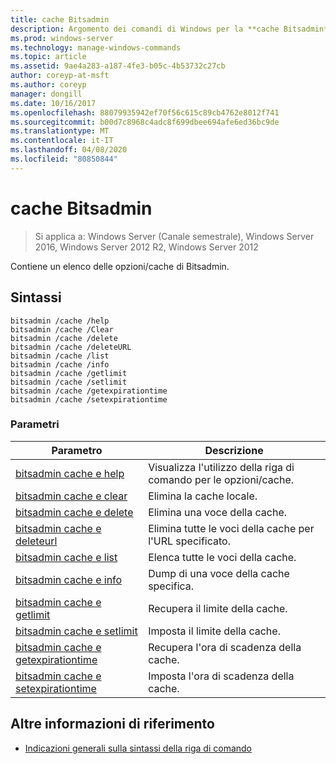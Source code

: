 ```yaml
---
title: cache Bitsadmin
description: Argomento dei comandi di Windows per la **cache Bitsadmin**, che contiene un elenco delle opzioni della cache Bitsadmin.
ms.prod: windows-server
ms.technology: manage-windows-commands
ms.topic: article
ms.assetid: 9ae4a283-a187-4fe3-b05c-4b53732c27cb
author: coreyp-at-msft
ms.author: coreyp
manager: dongill
ms.date: 10/16/2017
ms.openlocfilehash: 88079935942ef70f56c615c89cb4762e8012f741
ms.sourcegitcommit: b00d7c8968c4adc8f699dbee694afe6ed36bc9de
ms.translationtype: MT
ms.contentlocale: it-IT
ms.lasthandoff: 04/08/2020
ms.locfileid: "80850844"
---
```

# <a name="bitsadmin-cache"></a>cache Bitsadmin

>Si applica a: Windows Server (Canale semestrale), Windows Server 2016, Windows Server 2012 R2, Windows Server 2012

Contiene un elenco delle opzioni/cache di Bitsadmin.

## <a name="syntax"></a>Sintassi

```
bitsadmin /cache /help
bitsadmin /cache /Clear
bitsadmin /cache /delete
bitsadmin /cache /deleteURL
bitsadmin /cache /list
bitsadmin /cache /info
bitsadmin /cache /getlimit
bitsadmin /cache /setlimit
bitsadmin /cache /getexpirationtime
bitsadmin /cache /setexpirationtime
```

### <a name="parameters"></a>Parametri

| Parametro | Descrizione |
| -------------- | -------------- |
| [bitsadmin cache e help](bitsadmin-cache-and-help.md) | Visualizza l'utilizzo della riga di comando per le opzioni/cache. |
| [bitsadmin cache e clear](bitsadmin-cache-clear.md) | Elimina la cache locale. |
| [bitsadmin cache e delete](bitsadmin-cache-and-delete.md) | Elimina una voce della cache. |
| [bitsadmin cache e deleteurl](bitsadmin-cache-and-deleteurl.md) | Elimina tutte le voci della cache per l'URL specificato. |
| [bitsadmin cache e list](bitsadmin-cache-and-list.md) | Elenca tutte le voci della cache. |
| [bitsadmin cache e info](bitsadmin-cache-and-info.md) | Dump di una voce della cache specifica. |
| [bitsadmin cache e getlimit](bitsadmin-cache-and-getlimit.md) | Recupera il limite della cache. |
| [bitsadmin cache e setlimit](bitsadmin-cache-and-setlimit.md) | Imposta il limite della cache. |
| [bitsadmin cache e getexpirationtime](bitsadmin-cache-and-getexpirationtime.md) | Recupera l'ora di scadenza della cache. |
| [bitsadmin cache e setexpirationtime](bitsadmin-cache-and-setexpirationtime.md) | Imposta l'ora di scadenza della cache. |

## <a name="additional-references"></a>Altre informazioni di riferimento

- [Indicazioni generali sulla sintassi della riga di comando](command-line-syntax-key.md)
